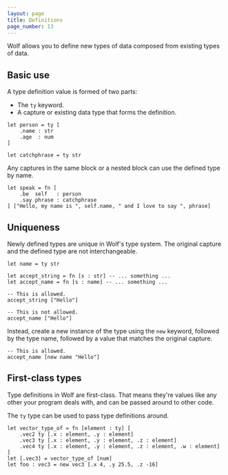 ```yaml
---
layout: page
title: Definitions
page_number: 13
---
```


Wolf allows you to define new types of data composed from existing types of data.

## Basic use

A type definition value is formed of two parts:

- The `ty` keyword.
- A capture or existing data type that forms the definition.

```
let person = ty [
	.name : str
	.age  : num
]

let catchphrase = ty str
```

Any captures in the same block or a nested block can use the defined type by name.

```
let speak = fn [
	.be  self   : person
	.say phrase : catchphrase
] ["Hello, my name is ", self.name, " and I love to say ", phrase]
```

## Uniqueness

Newly defined types are unique in Wolf's type system. The original capture and
the defined type are not interchangeable.

```
let name = ty str

let accept_string = fn [s : str] -- ... something ...
let accept_name = fn [s : name] -- ... something ...

-- This is allowed.
accept_string ["Hello"]

-- This is not allowed.
accept_name ["Hello"]
```

Instead, create a new instance of the type using the `new` keyword, followed by
the type name, followed by a value that matches the original capture.

```
-- This is allowed.
accept_name [new name "Hello"]
```

## First-class types

Type definitions in Wolf are first-class. 
That means they're values like any other your program deals with, and can be passed around to other code.

The `ty` type can be used to pass type definitions around.

```
let vector_type_of = fn [element : ty] [
	.vec2 ty [.x : element, .y : element]
	.vec3 ty [.x : element, .y : element, .z : element]
	.vec4 ty [.x : element, .y : element, .z : element, .w : element]
]
let [.vec3] = vector_type_of [num]
let foo : vec3 = new vec3 [.x 4, .y 25.5, .z -16]
```